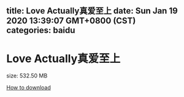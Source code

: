 
title: Love Actually真爱至上
date: Sun Jan 19 2020 13:39:07 GMT+0800 (CST)    
categories: baidu
---

# Love Actually真爱至上
size: 532.50 MB
 
 

[How to download](https://bpcam.bemobtrk.com/go/2ceec3aa-1ca2-46d6-b9ff-aaa5c184517c?jno=3214)